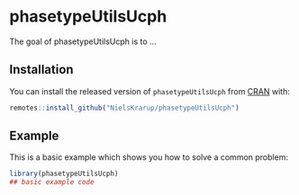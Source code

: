 # phasetypeUtilsUcph

<!-- badges: start -->
<!-- badges: end -->

The goal of phasetypeUtilsUcph is to ...

## Installation

You can install the released version of `phasetypeUtilsUcph` from [CRAN](https://CRAN.R-project.org) with:

``` r
remotes::install_github("NielsKrarup/phasetypeUtilsUcph")
```

## Example

This is a basic example which shows you how to solve a common problem:

``` r
library(phasetypeUtilsUcph)
## basic example code
```


